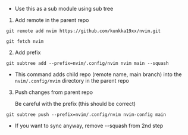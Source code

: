 - Use this as a sub module using sub tree

1. Add remote in the parent repo

```shell
git remote add nvim https://github.com/kunkka19xx/nvim.git
```

```shell
git fetch nvim
```

2. Add prefix

```shell
git subtree add --prefix=nvim/.config/nvim nvim main --squash
```

- This command adds child repo (remote name, main branch) into the `nvim/.config/nvim` directory in the parent repo

3. Push changes from parent repo

   Be careful with the prefix (this should be correct)

```shell
git subtree push --prefix=nvim/.config/nvim nvim-config main
```

- If you want to sync anyway, remove --squash from 2nd step
